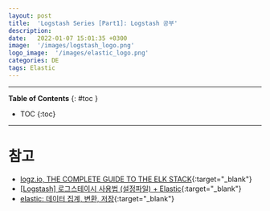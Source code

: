 ```yaml
---
layout: post
title:  'Logstash Series [Part1]: Logstash 공부'
description: 
date:   2022-01-07 15:01:35 +0300
image:  '/images/logstash_logo.png'
logo_image:  '/images/elastic_logo.png'
categories: DE
tags: Elastic
---
```

---

**Table of Contents**
{: #toc }
*  TOC
{:toc}

---  

# 참고

- [logz.io, THE COMPLETE GUIDE TO THE ELK STACK](https://logz.io/learn/complete-guide-elk-stack/){:target="_blank"}
- [[Logstash] 로그스테이시 사용법 (설정파일) + Elastic](https://soyoung-new-challenge.tistory.com/99){:target="_blank"}
- [elastic: 데이터 집계, 변환, 저장](https://www.elastic.co/kr/logstash/){:target="_blank"}
